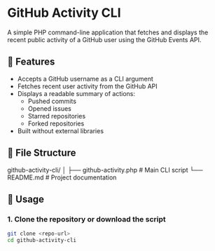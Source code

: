 # GitHub Activity CLI

A simple PHP command-line application that fetches and displays the recent public activity of a GitHub user using the GitHub Events API.

## 📌 Features

- Accepts a GitHub username as a CLI argument
- Fetches recent user activity from the GitHub API
- Displays a readable summary of actions:
  - Pushed commits
  - Opened issues
  - Starred repositories
  - Forked repositories
- Built without external libraries

## 📂 File Structure


github-activity-cli/
│
├── github-activity.php # Main CLI script
└── README.md # Project documentation


## 🚀 Usage

### 1. Clone the repository or download the script

```bash
git clone <repo-url>
cd github-activity-cli

